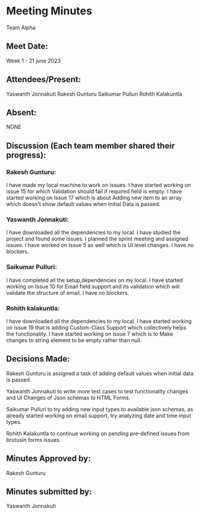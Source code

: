 # Meeting Minutes 
Team Alpha

## Meet Date:
Week 1 - 21 june 2023


## Attendees/Present:
Yaswanth Jonnakuti
Rakesh Gunturu
Saikumar Pulluri
Rohith Kalakuntla

## Absent:
NONE

## Discussion (Each team member shared their progress):

### Rakesh Gunturu:
I have made my local machine to work on issues. I have started working on issue 15 for which Validation should fail if required field is empty. I have started working on Issue 17 which is about Adding new item to an array which doesn't show default values when Initial Data is passed.

### Yaswanth Jonnakuti:
I have downloaded all the dependencies to my local. I have studied the project and found some issues. I planned the sprint meeting and assigned issues. I have worked on Issue 5 as well which is UI level changes. I have no blockers.

### Saikumar Pulluri:
I have completed all the setup,dependencies on my local. I have started working on Issue 10 for Email field support and its validation which will validate the structure of email. I have no blockers.

### Rohith kalakuntla:
I have downloaded all the dependencies to my local. I have started working on issue 19 that is adding Custom-Class Support which collectively helps the functionality. I have started working on issue 7 which is to Make changes to string element to be empty rather than null.

## Decisions Made:
Rakesh Gunturu is assigned a task of adding default values when initial data is passed.

Yaswanth Jonnakuti to write more test cases to test functionality changes and UI Changes of Json schemas to HTML Forms.

Saikumar Pulluri to try adding new input types to available json schemas, as already started working on email support, try analyzing date and time input types.

Rohith Kalakuntla to continue working on pending pre-defined issues from brutusin forms issues.

## Minutes Approved by: 
Rakesh Gunturu
## Minutes submitted by:
Yaswanth Jonnakuti